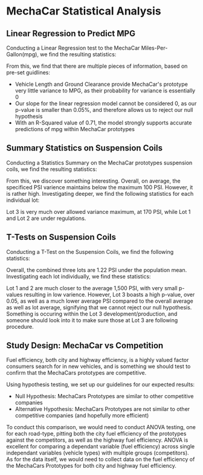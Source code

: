 # MechaCar Statistical Analysis

## Linear Regression to Predict MPG
Conducting a Linear Regression test to the MechaCar Miles-Per-Gallon(mpg), we find the resulting statistics:

From this, we find that there are multiple pieces of information, based on pre-set guidlines:
* Vehicle Length and Ground Clearance provide MechaCar's prototype very little variance to MPG, as their probability for variance is essentially 0
* Our slope for the linear regression model cannot be considered 0, as our p-value is smaller than 0.05%, and therefore allows us to reject our null hypothesis
* With an R-Squared value of 0.71, the model strongly supports accurate predictions of mpg within MechaCar prototypes

## Summary Statistics on Suspension Coils
Conducting a Statistics Summary on the MechaCar prototypes suspension coils, we find the resulting statistics:

From this, we discover something interesting. Overall, on average, the specificed PSI varience maintains below the maximum 100 PSI. However, it is rather high. Investigating deeper, we find the following statistics for each individual lot:

Lot 3 is very much over allowed variance maximum, at 170 PSI, while Lot 1 and Lot 2 are under regulations.

## T-Tests on Suspension Coils
Conducting a T-Test on the Suspension Coils, we find the following statistics:

Overall, the combined three lots are 1.22 PSI under the population mean. Investigating each lot individually, we find these statistics:

Lot 1 and 2 are much closer to the average 1,500 PSI, with very small p-values resulting in low varience. However, Lot 3 boasts a high p-value, over 0.05, as well as a much lower average PSI compared to the overall average as well as lot average, signifying that we cannot reject our null hypothesis. Something is occuring within the Lot 3 development/production, and someone should look into it to make sure those at Lot 3 are following procedure.


## Study Design: MechaCar vs Competition
Fuel efficiency, both city and highway efficiency, is a highly valued factor consumers search for in new vehicles, and is something we should test to confirm that the MechaCars prototypes are competitive.

Using hypothesis testing, we set up our guidelines for our expected results:
* Null Hypothesis: MechaCars Prototypes are similar to other competitive companies
* Alternative Hypothesis: MechaCars Prototypes are not similar to other competitive companies (and hopefully more efficient)

To conduct this comparison, we would need to conduct ANOVA testing, one for each road-type, pitting both the city fuel efficiency of the prototypes against the competitors, as well as the highway fuel efficiency.
ANOVA is excellent for comparing a dependant variable (fuel efficiency) across single independant variables (vehicle types) with multiple groups (competitors).
As for the data itself, we would need to collect data on the fuel efficiency of the MechaCars Prototypes for both city and highway fuel efficiency.
